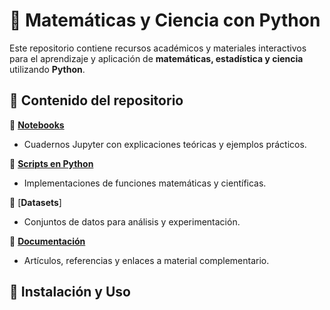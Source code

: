 # 📘 Matemáticas y Ciencia con Python

Este repositorio contiene recursos académicos y materiales interactivos para el aprendizaje y aplicación de **matemáticas, estadística y ciencia** utilizando **Python**.

## 📌 Contenido del repositorio

📂 [**Notebooks**]()  
- Cuadernos Jupyter con explicaciones teóricas y ejemplos prácticos.  

📂 [**Scripts en Python**]()
- Implementaciones de funciones matemáticas y científicas.  

📂 [**Datasets**]
- Conjuntos de datos para análisis y experimentación.  

📂 [**Documentación**]()
- Artículos, referencias y enlaces a material complementario.  

## 🚀 Instalación y Uso

